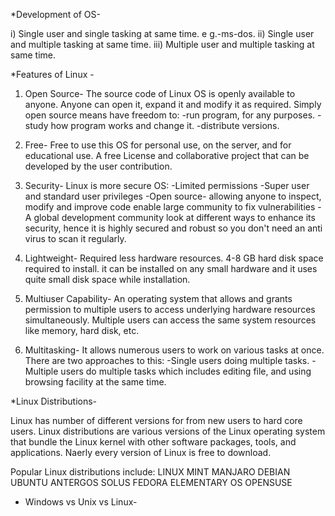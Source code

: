 
*Development of OS-

i) Single user and single tasking at same time.
   e g.-ms-dos.
ii) Single user and multiple tasking at same time.
iii) Multiple user and multiple tasking at same time.

*Features of Linux -
1) Open Source- The source code of Linux OS is openly available to anyone. 
                Anyone can open it, expand it and modify it as required.
                Simply open source means have freedom to:
                    -run program, for any purposes.
                    -study how program works and change it.
                    -distribute versions.

2) Free- Free to use this OS for personal use, on the server, and for educational use.
         A free License and collaborative project that can be developed by the user contribution.

3) Security- Linux is more secure OS:
                 -Limited permissions
                 -Super user and standard user privileges
                 -Open source- allowing anyone to inspect, modify and improve code
                               enable large community to fix vulnerabilities
                 -A global development community look at different ways to enhance its security, 
                  hence it is highly secured and robust so you don't need an anti virus to scan it regularly.

4) Lightweight- Required less hardware resources.
                4-8 GB hard disk space required to install.
                it can be installed on any small hardware and it uses quite small disk space while installation.

5) Multiuser Capability- An operating system that allows and grants permission to multiple users to access underlying hardware resources simultaneously.
                Multiple users can access the same system resources like memory, hard disk, etc. 

6) Multitasking- It allows numerous users to work on various tasks at once.
                 There are two approaches to this:
                     -Single users doing multiple tasks.
                     -Multiple users do multiple tasks which includes editing file, and using browsing facility at the same time.

*Linux Distributions-

Linux has number of different versions for from new users to hard core users.
Linux distributions are various versions of the Linux operating system that bundle the Linux kernel with other software packages, tools, and applications.
Naerly every version of Linux is free to download.

Popular Linux distributions include:
LINUX MINT
MANJARO
DEBIAN
UBUNTU
ANTERGOS
SOLUS
FEDORA
ELEMENTARY OS
OPENSUSE



* Windows vs Unix vs Linux-

